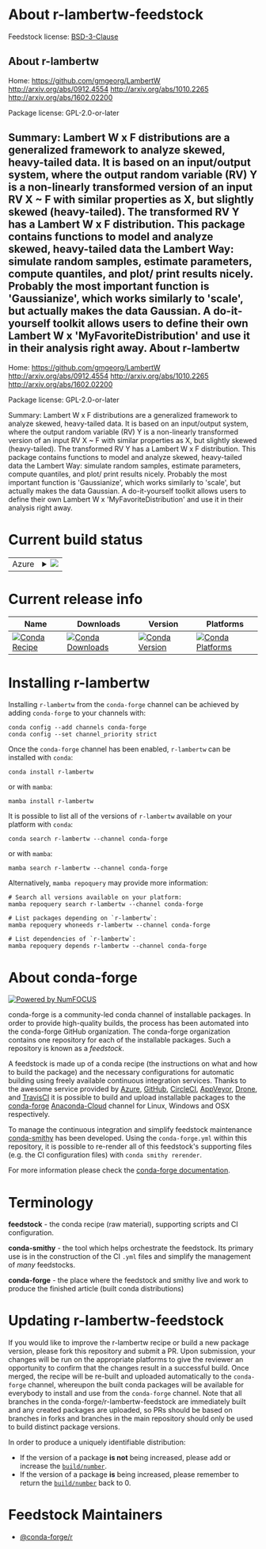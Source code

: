 About r-lambertw-feedstock
==========================

Feedstock license: [BSD-3-Clause](https://github.com/conda-forge/r-lambertw-feedstock/blob/main/LICENSE.txt)

About r-lambertw
----------------

Home: https://github.com/gmgeorg/LambertW http://arxiv.org/abs/0912.4554 http://arxiv.org/abs/1010.2265 http://arxiv.org/abs/1602.02200

Package license: GPL-2.0-or-later

Summary: Lambert W x F distributions are a generalized framework to analyze skewed, heavy-tailed data. It is based on an input/output system, where the output random variable (RV) Y is a non-linearly transformed version of an input RV X ~ F with similar properties as X, but slightly skewed (heavy-tailed). The transformed RV Y has a Lambert W x F distribution. This package contains functions to model and analyze skewed, heavy-tailed data the Lambert Way: simulate random samples, estimate parameters, compute quantiles, and plot/ print results nicely. Probably the most important function is 'Gaussianize', which works similarly to 'scale', but actually makes the data Gaussian. A do-it-yourself toolkit allows users to define their own Lambert W x 'MyFavoriteDistribution' and use it in their analysis right away.
About r-lambertw
----------------

Home: https://github.com/gmgeorg/LambertW http://arxiv.org/abs/0912.4554 http://arxiv.org/abs/1010.2265 http://arxiv.org/abs/1602.02200

Package license: GPL-2.0-or-later

Summary: Lambert W x F distributions are a generalized framework to analyze skewed, heavy-tailed data. It is based on an input/output system, where the output random variable (RV) Y is a non-linearly transformed version of an input RV X ~ F with similar properties as X, but slightly skewed (heavy-tailed). The transformed RV Y has a Lambert W x F distribution. This package contains functions to model and analyze skewed, heavy-tailed data the Lambert Way: simulate random samples, estimate parameters, compute quantiles, and plot/ print results nicely. Probably the most important function is 'Gaussianize', which works similarly to 'scale', but actually makes the data Gaussian. A do-it-yourself toolkit allows users to define their own Lambert W x 'MyFavoriteDistribution' and use it in their analysis right away.

Current build status
====================


<table>
    
  <tr>
    <td>Azure</td>
    <td>
      <details>
        <summary>
          <a href="https://dev.azure.com/conda-forge/feedstock-builds/_build/latest?definitionId=11256&branchName=main">
            <img src="https://dev.azure.com/conda-forge/feedstock-builds/_apis/build/status/r-lambertw-feedstock?branchName=main">
          </a>
        </summary>
        <table>
          <thead><tr><th>Variant</th><th>Status</th></tr></thead>
          <tbody><tr>
              <td>linux_64_r_base4.2</td>
              <td>
                <a href="https://dev.azure.com/conda-forge/feedstock-builds/_build/latest?definitionId=11256&branchName=main">
                  <img src="https://dev.azure.com/conda-forge/feedstock-builds/_apis/build/status/r-lambertw-feedstock?branchName=main&jobName=linux&configuration=linux%20linux_64_r_base4.2" alt="variant">
                </a>
              </td>
            </tr><tr>
              <td>linux_64_r_base4.3</td>
              <td>
                <a href="https://dev.azure.com/conda-forge/feedstock-builds/_build/latest?definitionId=11256&branchName=main">
                  <img src="https://dev.azure.com/conda-forge/feedstock-builds/_apis/build/status/r-lambertw-feedstock?branchName=main&jobName=linux&configuration=linux%20linux_64_r_base4.3" alt="variant">
                </a>
              </td>
            </tr><tr>
              <td>osx_64_r_base4.2</td>
              <td>
                <a href="https://dev.azure.com/conda-forge/feedstock-builds/_build/latest?definitionId=11256&branchName=main">
                  <img src="https://dev.azure.com/conda-forge/feedstock-builds/_apis/build/status/r-lambertw-feedstock?branchName=main&jobName=osx&configuration=osx%20osx_64_r_base4.2" alt="variant">
                </a>
              </td>
            </tr><tr>
              <td>osx_64_r_base4.3</td>
              <td>
                <a href="https://dev.azure.com/conda-forge/feedstock-builds/_build/latest?definitionId=11256&branchName=main">
                  <img src="https://dev.azure.com/conda-forge/feedstock-builds/_apis/build/status/r-lambertw-feedstock?branchName=main&jobName=osx&configuration=osx%20osx_64_r_base4.3" alt="variant">
                </a>
              </td>
            </tr><tr>
              <td>win_64</td>
              <td>
                <a href="https://dev.azure.com/conda-forge/feedstock-builds/_build/latest?definitionId=11256&branchName=main">
                  <img src="https://dev.azure.com/conda-forge/feedstock-builds/_apis/build/status/r-lambertw-feedstock?branchName=main&jobName=win&configuration=win%20win_64_" alt="variant">
                </a>
              </td>
            </tr>
          </tbody>
        </table>
      </details>
    </td>
  </tr>
</table>

Current release info
====================

| Name | Downloads | Version | Platforms |
| --- | --- | --- | --- |
| [![Conda Recipe](https://img.shields.io/badge/recipe-r--lambertw-green.svg)](https://anaconda.org/conda-forge/r-lambertw) | [![Conda Downloads](https://img.shields.io/conda/dn/conda-forge/r-lambertw.svg)](https://anaconda.org/conda-forge/r-lambertw) | [![Conda Version](https://img.shields.io/conda/vn/conda-forge/r-lambertw.svg)](https://anaconda.org/conda-forge/r-lambertw) | [![Conda Platforms](https://img.shields.io/conda/pn/conda-forge/r-lambertw.svg)](https://anaconda.org/conda-forge/r-lambertw) |

Installing r-lambertw
=====================

Installing `r-lambertw` from the `conda-forge` channel can be achieved by adding `conda-forge` to your channels with:

```
conda config --add channels conda-forge
conda config --set channel_priority strict
```

Once the `conda-forge` channel has been enabled, `r-lambertw` can be installed with `conda`:

```
conda install r-lambertw
```

or with `mamba`:

```
mamba install r-lambertw
```

It is possible to list all of the versions of `r-lambertw` available on your platform with `conda`:

```
conda search r-lambertw --channel conda-forge
```

or with `mamba`:

```
mamba search r-lambertw --channel conda-forge
```

Alternatively, `mamba repoquery` may provide more information:

```
# Search all versions available on your platform:
mamba repoquery search r-lambertw --channel conda-forge

# List packages depending on `r-lambertw`:
mamba repoquery whoneeds r-lambertw --channel conda-forge

# List dependencies of `r-lambertw`:
mamba repoquery depends r-lambertw --channel conda-forge
```


About conda-forge
=================

[![Powered by
NumFOCUS](https://img.shields.io/badge/powered%20by-NumFOCUS-orange.svg?style=flat&colorA=E1523D&colorB=007D8A)](https://numfocus.org)

conda-forge is a community-led conda channel of installable packages.
In order to provide high-quality builds, the process has been automated into the
conda-forge GitHub organization. The conda-forge organization contains one repository
for each of the installable packages. Such a repository is known as a *feedstock*.

A feedstock is made up of a conda recipe (the instructions on what and how to build
the package) and the necessary configurations for automatic building using freely
available continuous integration services. Thanks to the awesome service provided by
[Azure](https://azure.microsoft.com/en-us/services/devops/), [GitHub](https://github.com/),
[CircleCI](https://circleci.com/), [AppVeyor](https://www.appveyor.com/),
[Drone](https://cloud.drone.io/welcome), and [TravisCI](https://travis-ci.com/)
it is possible to build and upload installable packages to the
[conda-forge](https://anaconda.org/conda-forge) [Anaconda-Cloud](https://anaconda.org/)
channel for Linux, Windows and OSX respectively.

To manage the continuous integration and simplify feedstock maintenance
[conda-smithy](https://github.com/conda-forge/conda-smithy) has been developed.
Using the ``conda-forge.yml`` within this repository, it is possible to re-render all of
this feedstock's supporting files (e.g. the CI configuration files) with ``conda smithy rerender``.

For more information please check the [conda-forge documentation](https://conda-forge.org/docs/).

Terminology
===========

**feedstock** - the conda recipe (raw material), supporting scripts and CI configuration.

**conda-smithy** - the tool which helps orchestrate the feedstock.
                   Its primary use is in the construction of the CI ``.yml`` files
                   and simplify the management of *many* feedstocks.

**conda-forge** - the place where the feedstock and smithy live and work to
                  produce the finished article (built conda distributions)


Updating r-lambertw-feedstock
=============================

If you would like to improve the r-lambertw recipe or build a new
package version, please fork this repository and submit a PR. Upon submission,
your changes will be run on the appropriate platforms to give the reviewer an
opportunity to confirm that the changes result in a successful build. Once
merged, the recipe will be re-built and uploaded automatically to the
`conda-forge` channel, whereupon the built conda packages will be available for
everybody to install and use from the `conda-forge` channel.
Note that all branches in the conda-forge/r-lambertw-feedstock are
immediately built and any created packages are uploaded, so PRs should be based
on branches in forks and branches in the main repository should only be used to
build distinct package versions.

In order to produce a uniquely identifiable distribution:
 * If the version of a package **is not** being increased, please add or increase
   the [``build/number``](https://docs.conda.io/projects/conda-build/en/latest/resources/define-metadata.html#build-number-and-string).
 * If the version of a package **is** being increased, please remember to return
   the [``build/number``](https://docs.conda.io/projects/conda-build/en/latest/resources/define-metadata.html#build-number-and-string)
   back to 0.

Feedstock Maintainers
=====================

* [@conda-forge/r](https://github.com/conda-forge/r/)


